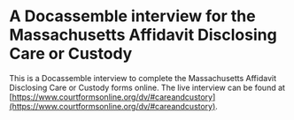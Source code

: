 # A Docassemble interview for the Massachusetts Affidavit Disclosing Care or Custody

This is a Docassemble interview to complete the Massachusetts Affidavit Disclosing Care or Custody forms online. The live interview can be found at [https://www.courtformsonline.org/dv/#careandcustory](https://www.courtformsonline.org/dv/#careandcustory).
